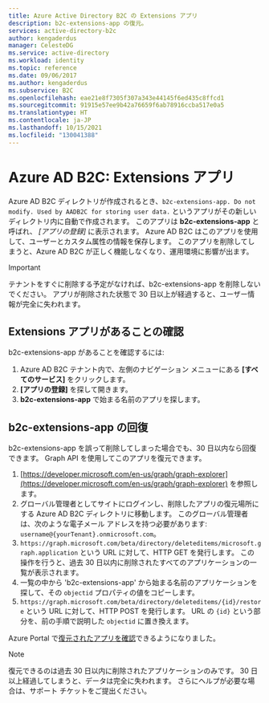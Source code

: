 ```yaml
---
title: Azure Active Directory B2C の Extensions アプリ
description: b2c-extensions-app の復元。
services: active-directory-b2c
author: kengaderdus
manager: CelesteDG
ms.service: active-directory
ms.workload: identity
ms.topic: reference
ms.date: 09/06/2017
ms.author: kengaderdus
ms.subservice: B2C
ms.openlocfilehash: eae21e8f7305f307a343e44145f6ed435c8ffcd1
ms.sourcegitcommit: 91915e57ee9b42a76659f6ab78916ccba517e0a5
ms.translationtype: HT
ms.contentlocale: ja-JP
ms.lasthandoff: 10/15/2021
ms.locfileid: "130041388"
---
```

# <a name="azure-ad-b2c-extensions-app"></a>Azure AD B2C: Extensions アプリ

Azure AD B2C ディレクトリが作成されるとき、`b2c-extensions-app. Do not modify. Used by AADB2C for storing user data.` というアプリがその新しいディレクトリ内に自動で作成されます。 このアプリは **b2c-extensions-app** と呼ばれ、 *[アプリの登録]* に表示されます。 Azure AD B2C はこのアプリを使用して、ユーザーとカスタム属性の情報を保存します。 このアプリを削除してしまうと、Azure AD B2C が正しく機能しなくなり、運用環境に影響が出ます。

> [!IMPORTANT]
> テナントをすぐに削除する予定がなければ、b2c-extensions-app を削除しないでください。 アプリが削除された状態で 30 日以上が経過すると、ユーザー情報が完全に失われます。

## <a name="verifying-that-the-extensions-app-is-present"></a>Extensions アプリがあることの確認

b2c-extensions-app があることを確認するには:

1. Azure AD B2C テナント内で、左側のナビゲーション メニューにある **[すべてのサービス]** をクリックします。
1. **[アプリの登録]** を探して開きます。
1. **b2c-extensions-app** で始まる名前のアプリを探します。

## <a name="recover-the-extensions-app"></a>b2c-extensions-app の回復

b2c-extensions-app を誤って削除してしまった場合でも、30 日以内なら回復できます。 Graph API を使用してこのアプリを復元できます。

1. [https://developer.microsoft.com/en-us/graph/graph-explorer](https://developer.microsoft.com/en-us/graph/graph-explorer) を参照します。
1. グローバル管理者としてサイトにログインし、削除したアプリの復元場所にする Azure AD B2C ディレクトリに移動します。 このグローバル管理者は、次のような電子メール アドレスを持つ必要があります: `username@{yourTenant}.onmicrosoft.com`。
1. `https://graph.microsoft.com/beta/directory/deleteditems/microsoft.graph.application` という URL に対して、HTTP GET を発行します。 この操作を行うと、過去 30 日以内に削除されたすべてのアプリケーションの一覧が表示されます。
1. 一覧の中から 'b2c-extensions-app' から始まる名前のアプリケーションを探して、その `objectid` プロパティの値をコピーします。
1. `https://graph.microsoft.com/beta/directory/deleteditems/{id}/restore` という URL に対して、HTTP POST を発行します。 URL の `{id}` という部分を、前の手順で説明した `objectid` に置き換えます。

Azure Portal で[復元されたアプリを確認](#verifying-that-the-extensions-app-is-present)できるようになりました。

> [!NOTE]
> 復元できるのは過去 30 日以内に削除されたアプリケーションのみです。 30 日以上経過してしまうと、データは完全に失われます。 さらにヘルプが必要な場合は、サポート チケットをご提出ください。
